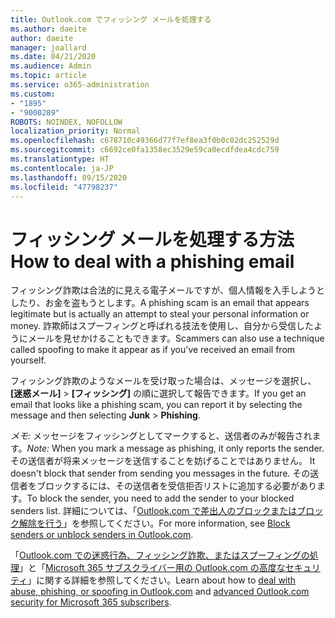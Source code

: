 ```yaml
---
title: Outlook.com でフィッシング メールを処理する
ms.author: daeite
author: daeite
manager: joallard
ms.date: 04/21/2020
ms.audience: Admin
ms.topic: article
ms.service: o365-administration
ms.custom:
- "1895"
- "9000289"
ROBOTS: NOINDEX, NOFOLLOW
localization_priority: Normal
ms.openlocfilehash: c678710c49366d77f7ef8ea3f0b0c02dc252529d
ms.sourcegitcommit: c6692ce0fa1358ec3529e59ca0ecdfdea4cdc759
ms.translationtype: HT
ms.contentlocale: ja-JP
ms.lasthandoff: 09/15/2020
ms.locfileid: "47798237"
---
```

# <a name="how-to-deal-with-a-phishing-email"></a><span data-ttu-id="26ce6-102">フィッシング メールを処理する方法</span><span class="sxs-lookup"><span data-stu-id="26ce6-102">How to deal with a phishing email</span></span>

<span data-ttu-id="26ce6-103">フィッシング詐欺は合法的に見える電子メールですが、個人情報を入手しようとしたり、お金を盗もうとします。</span><span class="sxs-lookup"><span data-stu-id="26ce6-103">A phishing scam is an email that appears legitimate but is actually an attempt to steal your personal information or money.</span></span> <span data-ttu-id="26ce6-104">詐欺師はスプーフィングと呼ばれる技法を使用し、自分から受信したようにメールを見せかけることもできます。</span><span class="sxs-lookup"><span data-stu-id="26ce6-104">Scammers can also use a technique called spoofing to make it appear as if you've received an email from yourself.</span></span>

<span data-ttu-id="26ce6-105">フィッシング詐欺のようなメールを受け取った場合は、メッセージを選択し、**[迷惑メール]** > **[フィッシング]** の順に選択して報告できます。</span><span class="sxs-lookup"><span data-stu-id="26ce6-105">If you get an email that looks like a phishing scam, you can report it by selecting the message and then selecting **Junk** > **Phishing**.</span></span>

<span data-ttu-id="26ce6-106">*メモ:* メッセージをフィッシングとしてマークすると、送信者のみが報告されます。</span><span class="sxs-lookup"><span data-stu-id="26ce6-106">*Note:* When you mark a message as phishing, it only reports the sender.</span></span><span data-ttu-id="26ce6-107">その送信者が将来メッセージを送信することを妨げることではありません。</span><span class="sxs-lookup"><span data-stu-id="26ce6-107"> It doesn't block that sender from sending you messages in the future.</span></span> <span data-ttu-id="26ce6-108">その送信者をブロックするには、その送信者を受信拒否リストに追加する必要があります。</span><span class="sxs-lookup"><span data-stu-id="26ce6-108">To block the sender, you need to add the sender to your blocked senders list.</span></span> <span data-ttu-id="26ce6-109">詳細については、「[Outlook.com で差出人のブロックまたはブロック解除を行う](https://support.office.com/article/a3ece97b-82f8-4a5e-9ac3-e92fa6427ae4?wt.mc_id=Office_Outlook_com_Alchemy)」を参照してください。</span><span class="sxs-lookup"><span data-stu-id="26ce6-109">For more information, see [Block senders or unblock senders in Outlook.com](https://support.office.com/article/a3ece97b-82f8-4a5e-9ac3-e92fa6427ae4?wt.mc_id=Office_Outlook_com_Alchemy).</span></span>

<span data-ttu-id="26ce6-110">「[Outlook.com での迷惑行為、フィッシング詐欺、またはスプーフィングの処理](https://support.office.com/article/0d882ea5-eedc-4bed-aebc-079ffa1105a3?wt.mc_id=Office_Outlook_com_Alchemy)」と「[Microsoft 365 サブスクライバー用の Outlook.com の高度なセキュリティ](https://support.office.com/article/882d2243-eab9-4545-a58a-b36fee4a46e2?wt.mc_id=Office_Outlook_com_Alchemy)」に関する詳細を参照してください。</span><span class="sxs-lookup"><span data-stu-id="26ce6-110">Learn about how to [deal with abuse, phishing, or spoofing in Outlook.com](https://support.office.com/article/0d882ea5-eedc-4bed-aebc-079ffa1105a3?wt.mc_id=Office_Outlook_com_Alchemy) and [advanced Outlook.com security for Microsoft 365 subscribers](https://support.office.com/article/882d2243-eab9-4545-a58a-b36fee4a46e2?wt.mc_id=Office_Outlook_com_Alchemy).</span></span>